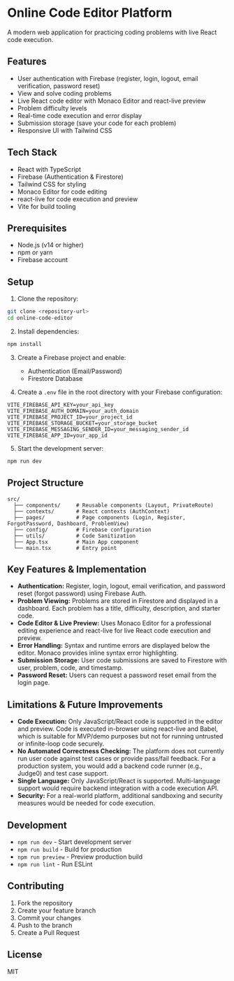 # Online Code Editor Platform

A modern web application for practicing coding problems with live React code execution.

## Features

- User authentication with Firebase (register, login, logout, email verification, password reset)
- View and solve coding problems
- Live React code editor with Monaco Editor and react-live preview
- Problem difficulty levels
- Real-time code execution and error display
- Submission storage (save your code for each problem)
- Responsive UI with Tailwind CSS

## Tech Stack

- React with TypeScript
- Firebase (Authentication & Firestore)
- Tailwind CSS for styling
- Monaco Editor for code editing
- react-live for code execution and preview
- Vite for build tooling

## Prerequisites

- Node.js (v14 or higher)
- npm or yarn
- Firebase account

## Setup

1. Clone the repository:
```bash
git clone <repository-url>
cd online-code-editor
```

2. Install dependencies:
```bash
npm install
```

3. Create a Firebase project and enable:
   - Authentication (Email/Password)
   - Firestore Database

4. Create a `.env` file in the root directory with your Firebase configuration:
```
VITE_FIREBASE_API_KEY=your_api_key
VITE_FIREBASE_AUTH_DOMAIN=your_auth_domain
VITE_FIREBASE_PROJECT_ID=your_project_id
VITE_FIREBASE_STORAGE_BUCKET=your_storage_bucket
VITE_FIREBASE_MESSAGING_SENDER_ID=your_messaging_sender_id
VITE_FIREBASE_APP_ID=your_app_id
```

5. Start the development server:
```bash
npm run dev
```

## Project Structure

```
src/
  ├── components/     # Reusable components (Layout, PrivateRoute)
  ├── contexts/       # React contexts (AuthContext)
  ├── pages/          # Page components (Login, Register, ForgotPassword, Dashboard, ProblemView)
  ├── config/         # Firebase configuration
  ├── utils/          # Code Sanitization
  ├── App.tsx         # Main App component
  └── main.tsx        # Entry point
```

## Key Features & Implementation

- **Authentication:** Register, login, logout, email verification, and password reset (forgot password) using Firebase Auth.
- **Problem Viewing:** Problems are stored in Firestore and displayed in a dashboard. Each problem has a title, difficulty, description, and starter code.
- **Code Editor & Live Preview:** Uses Monaco Editor for a professional editing experience and react-live for live React code execution and preview.
- **Error Handling:** Syntax and runtime errors are displayed below the editor. Monaco provides inline syntax error highlighting.
- **Submission Storage:** User code submissions are saved to Firestore with user, problem, code, and timestamp.
- **Password Reset:** Users can request a password reset email from the login page.

## Limitations & Future Improvements

- **Code Execution:** Only JavaScript/React code is supported in the editor and preview. Code is executed in-browser using react-live and Babel, which is suitable for MVP/demo purposes but not for running untrusted or infinite-loop code securely.
- **No Automated Correctness Checking:** The platform does not currently run user code against test cases or provide pass/fail feedback. For a production system, you would add a backend code runner (e.g., Judge0) and test case support.
- **Single Language:** Only JavaScript/React is supported. Multi-language support would require backend integration with a code execution API.
- **Security:** For a real-world platform, additional sandboxing and security measures would be needed for code execution.

## Development

- `npm run dev` - Start development server
- `npm run build` - Build for production
- `npm run preview` - Preview production build
- `npm run lint` - Run ESLint

## Contributing

1. Fork the repository
2. Create your feature branch
3. Commit your changes
4. Push to the branch
5. Create a Pull Request

## License

MIT